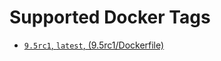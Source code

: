# Supported Docker Tags
  - [`9.5rc1`, `latest`, (9.5rc1/Dockerfile)](https://github.com/mattpjohnson/docker-postgres/blob/master/Dockerfile)
